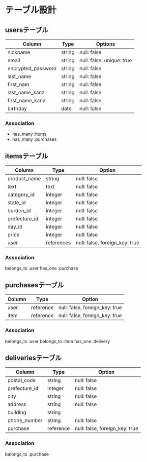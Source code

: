 # テーブル設計

## usersテーブル

| Column                | Type    | Options                   |
| --------------------- | ------- | ------------------------- |
| nickname              | string  | null: false               |
| email                 | string  | null: false, unique: true |
| encrypted_password    | string  | null: false               |
| last_name             | string  | null: false               |
| first_nam             | string  | null: false               |
| last_name_kana        | string  | null: false               |
| first_name_kana       | string  | null: false               |
| birthday              | date    | null: false               |

### Association

- has_many :items
- has_many :purchases


## itemsテーブル

| Column          | Type       | Option                         |
| --------------- | ---------- | ------------------------------ |
| product_name    | string     | null: false                    |
| text            | text       | null: false                    |
| category_id     | integer    | null: false                    |
| state_id        | integer    | null: false                    |
| burden_id       | integer    | null: false                    |
| prefecture_id   | integer    | null: false                    | 
| day_id          | integer    | null: false                    |
| price           | integer    | null: false                    |
| user            | references | null: false, foreign_key: true |

### Association

belongs_to :user
has_one :purchase

## purchasesテーブル

| Column              | Type      | Option                         |
| ------------------- | --------- | ------------------------------ |
| user                | reference | null: false, foreign_key: true |
| item                | reference | null: false, foreign_key: true |

### Association

belongs_to :user
belongs_to :item
has_one :delivery

## deliveriesテーブル

| Column          | Type      | Option                         |
| --------------- | --------- | ------------------------------ |
| postal_code     | string    | null: false                    |
| prefecture_id   | integer   | null: false                    |
| city            | string    | null: false                    |
| address         | string    | null: false                    |
| building        | string    |                                |
| phone_number    | string    | null: false                    |
| purchase        | reference | null: false, foreign_key: true |

### Association

belongs_to :purchase

